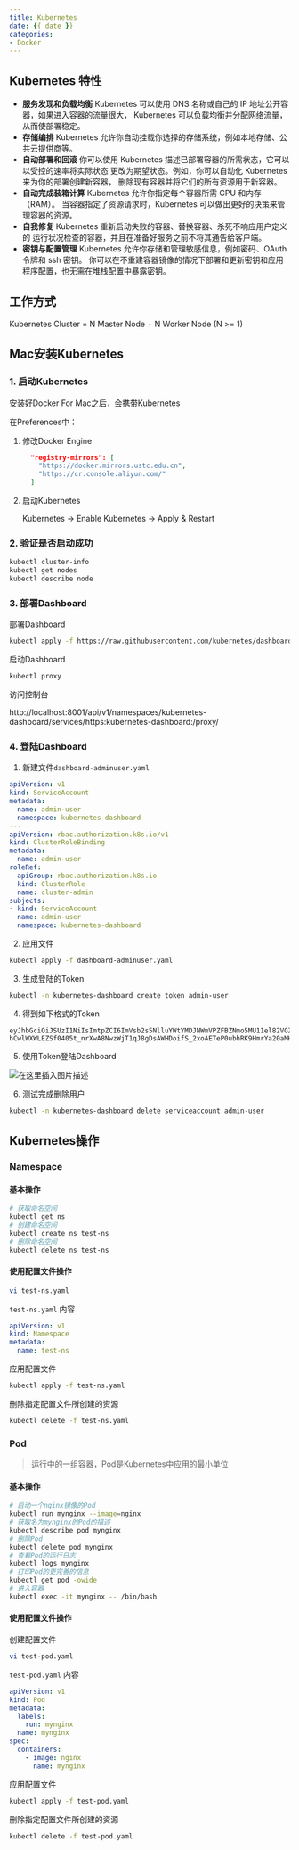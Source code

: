 ```yaml
---
title: Kubernetes
date: {{ date }}
categories:
- Docker
---
```

## Kubernetes 特性

- **服务发现和负载均衡**
  Kubernetes 可以使用 DNS 名称或自己的 IP 地址公开容器，如果进入容器的流量很大， Kubernetes 可以负载均衡并分配网络流量，从而使部署稳定。
- **存储编排**
  Kubernetes 允许你自动挂载你选择的存储系统，例如本地存储、公共云提供商等。
- **自动部署和回滚**
  你可以使用 Kubernetes 描述已部署容器的所需状态，它可以以受控的速率将实际状态 更改为期望状态。例如，你可以自动化 Kubernetes 来为你的部署创建新容器， 删除现有容器并将它们的所有资源用于新容器。
- **自动完成装箱计算**
  Kubernetes 允许你指定每个容器所需 CPU 和内存（RAM）。 当容器指定了资源请求时，Kubernetes 可以做出更好的决策来管理容器的资源。
- **自我修复**
  Kubernetes 重新启动失败的容器、替换容器、杀死不响应用户定义的 运行状况检查的容器，并且在准备好服务之前不将其通告给客户端。
- **密钥与配置管理**
  Kubernetes 允许你存储和管理敏感信息，例如密码、OAuth 令牌和 ssh 密钥。 你可以在不重建容器镜像的情况下部署和更新密钥和应用程序配置，也无需在堆栈配置中暴露密钥。

## 工作方式

Kubernetes Cluster = N Master Node + N Worker Node (N >= 1)

## Mac安装Kubernetes

### 1. 启动Kubernetes

安装好Docker For Mac之后，会携带Kubernetes

在Preferences中：

1. 修改Docker Engine

   ```json
     "registry-mirrors": [
       "https://docker.mirrors.ustc.edu.cn",
       "https://cr.console.aliyun.com/"
     ]
   ```

2. 启动Kubernetes

   Kubernetes -> Enable Kubernetes -> Apply & Restart

### 2. 验证是否启动成功

```sh
kubectl cluster-info
kubectl get nodes
kubectl describe node
```

### 3. 部署Dashboard

部署Dashboard

```sh
kubectl apply -f https://raw.githubusercontent.com/kubernetes/dashboard/v2.3.1/aio/deploy/recommended.yaml
```

启动Dashboard

```sh
kubectl proxy
```

访问控制台

http://localhost:8001/api/v1/namespaces/kubernetes-dashboard/services/https:kubernetes-dashboard:/proxy/

### 4. 登陆Dashboard

1. 新建文件`dashboard-adminuser.yaml`

```yaml
apiVersion: v1
kind: ServiceAccount
metadata:
  name: admin-user
  namespace: kubernetes-dashboard
---
apiVersion: rbac.authorization.k8s.io/v1
kind: ClusterRoleBinding
metadata:
  name: admin-user
roleRef:
  apiGroup: rbac.authorization.k8s.io
  kind: ClusterRole
  name: cluster-admin
subjects:
- kind: ServiceAccount
  name: admin-user
  namespace: kubernetes-dashboard
```

2. 应用文件

```sh
kubectl apply -f dashboard-adminuser.yaml
```

3. 生成登陆的Token

```sh
kubectl -n kubernetes-dashboard create token admin-user
```

4. 得到如下格式的Token

```
eyJhbGciOiJSUzI1NiIsImtpZCI6ImVsb2s5NlluYWtYMDJNWmVPZFBZNmo5MU11el82VGZwR2gtVUE0OTlhY1UifQ.eyJhdWQiOlsiaHR0cHM6Ly9rdWJlcm5ldGVzLmRlZmF1bHQuc3ZjLmNsdXN0ZXIubG9jYWwiXSwiZXhwIjoxNjU0Njg2MzM1LCJpYXQiOjE2NTQ2ODI3MzUsImlzcyI6Imh0dHBzOi8va3ViZXJuZXRlcy5kZWZhdWx0LnN2Yy5jbHVzdGVyLmxvY2FsIiwia3ViZXJuZXRlcy5pbyI6eyJuYW1lc3BhY2UiOiJrdWJlcm5ldGVzLWRhc2hib2FyZCIsInNlcnZpY2VhY2NvdW50Ijp7Im5hbWUiOiJhZG1pbi11c2VyIiwidWlkIjoiYWExY2Y0MTAtODdlNS00MDY2LWI4ODgtMTg1MmE4NTg5NzFjIn19LCJuYmYiOjE2NTQ2ODI3MzUsInN1YiI6InN5c3RlbTpzZXJ2aWNlYWNjb3VudDprdWJlcm5ldGVzLWRhc2hib2FyZDphZG1pbi11c2VyIn0.UCSlwuNnIVQnsopHXG8PvLMDmcbtig3S8TCtN716xD4yITdpc4RqwmxzKJx1QI2L2bHKEnwMD38u96Q4qQnGWzcJ1R8MDtZc7gGtFWk51bgoie6lOtTyf4n1WSkSBzd2UFppMfDB6jiZ2vDR02crhazFgOO0dVtRGUfclDLOm2x1pTemdZJDQcR9TywKDXyQeLvGJXEi_N_a43AhnZmbI_OcadiRCc-hCwlWXWLEZSf0405t_nrXwA8NwzWjT1qJ8gDsAWHDoifS_2xoAETeP0ubhRK9HmrYa20aMHRc_M1HBiwbossNNET_iKdUqLYUNrac2r5SYQ72ia_qG4inRA
```

5. 使用Token登陆Dashboard

![在这里插入图片描述](https://img-blog.csdnimg.cn/a4010b6b0b024cf59734eaded23817b5.png)

6. 测试完成删除用户

```sh
kubectl -n kubernetes-dashboard delete serviceaccount admin-user
```

## Kubernetes操作

### Namespace

#### 基本操作

```sh
# 获取命名空间
kubectl get ns
# 创建命名空间
kubectl create ns test-ns
# 删除命名空间
kubectl delete ns test-ns
```

#### 使用配置文件操作

```sh
vi test-ns.yaml
```

`test-ns.yaml` 内容

```yaml
apiVersion: v1
kind: Namespace
metadata:
  name: test-ns
```

应用配置文件

```sh
kubectl apply -f test-ns.yaml
```

删除指定配置文件所创建的资源

```sh
kubectl delete -f test-ns.yaml
```

### Pod

> 运行中的一组容器，Pod是Kubernetes中应用的最小单位

#### 基本操作

```sh
# 启动一个nginx镜像的Pod
kubectl run mynginx --image=nginx
# 获取名为mynginx的Pod的描述
kubectl describe pod mynginx
# 删除Pod
kubectl delete pod mynginx
# 查看Pod的运行日志
kubectl logs mynginx
# 打印Pod的更完善的信息
kubectl get pod -owide
# 进入容器
kubectl exec -it mynginx -- /bin/bash
```

#### 使用配置文件操作

创建配置文件

```sh
vi test-pod.yaml
```

`test-pod.yaml` 内容

```yaml
apiVersion: v1
kind: Pod
metadata:
  labels:
    run: mynginx
  name: mynginx
spec:
  containers:
    - image: nginx
      name: mynginx
```

应用配置文件

```sh
kubectl apply -f test-pod.yaml
```

删除指定配置文件所创建的资源

```sh
kubectl delete -f test-pod.yaml
```

